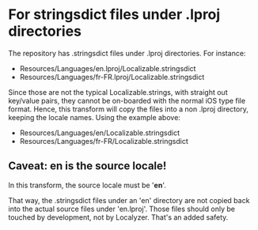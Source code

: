 # For stringsdict files under <locale>.lproj directories #

The repository has .stringsdict files under .lproj directories. For instance:
* Resources/Languages/en.lproj/Localizable.stringsdict 
* Resources/Languages/fr-FR.lproj/Localizable.stringsdict 

Since those are not the typical Localizable.strings, with straight out key/value pairs, they cannot be on-boarded with the normal iOS type file format.
Hence, this transform will copy the files into a non .lproj directory, keeping the locale names. Using the example above:
* Resources/Languages/en/Localizable.stringsdict
* Resources/Languages/fr-FR/Localizable.stringsdict

## Caveat: en is the source locale! ##
In this transform, the source locale must be '<b>en</b>'. 

That way, the .stringsdict files under an 'en' directory are not copied back into the actual source files under 'en.lproj'. Those files should only be touched by development, not by Localyzer. That's an added safety.


